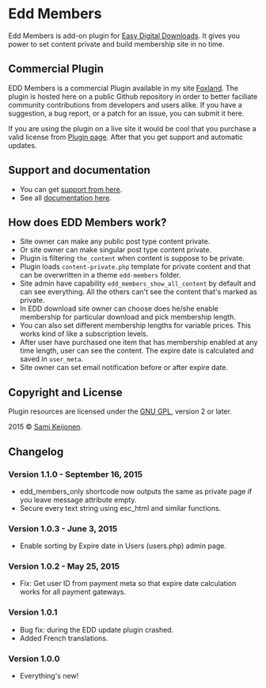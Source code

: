 # Edd Members

Edd Members is add-on plugin for [Easy Digital Downloads](https://easydigitaldownloads.com/). It gives you power to set content private and
build membership site in no time.

## Commercial Plugin

EDD Members is a commercial Plugin available in my site [Foxland](https://foxland.fi/downloads/edd-members/). The plugin is hosted here
on a public Github repository in order to better faciliate community contributions from developers and users alike.
If you have a suggestion, a bug report, or a patch for an issue, you can submit it here.

If you are using the plugin on a live site it would be cool that you purchase a valid license from [Plugin page](https://foxland.fi/downloads/edd-members/).
After that you get support and automatic updates.

## Support and documentation

* You can get [support from here](https://foxland.fi/support/forum/plugins/edd-members/).
* See all [documentation here](https://foxland.fi/documents/for/edd-members/).

## How does EDD Members work?

* Site owner can make any public post type content private.
* Or site owner can make singular post type content private.
* Plugin is filtering `the_content` when content is suppose to be private.
* Plugin loads `content-private.php` template for private content and that can be overwritten in a theme `edd-members` folder.
* Site admin have capability `edd_members_show_all_content` by default and can see everything. All the others can't see the content that's marked as private.
* In EDD download site owner can choose does he/she enable membership for particular download and pick membership length.
* You can also set different membership lengths for variable prices. This works kind of like a subscription levels. 
* After user have purchased one item that has membership enabled at any time length, user can see the content. The expire date is calculated and saved in `user_meta`.
* Site owner can set email notification before or after expire date.

## Copyright and License

Plugin resources are licensed under the [GNU GPL](http://www.gnu.org/licenses/old-licenses/gpl-2.0.html), version 2 or later.

2015 &copy; [Sami Keijonen](https://foxland.fi).

## Changelog

### Version 1.1.0 - September 16, 2015

* edd_members_only shortcode now outputs the same as private page if you leave message attribute empty.
* Secure every text string using esc_html and similar functions.

### Version 1.0.3 - June 3, 2015

* Enable sorting by Expire date in Users (users.php) admin page.

### Version 1.0.2 - May 25, 2015

* Fix: Get user ID from payment meta so that expire date calculation works for all payment gateways.

### Version 1.0.1

* Bug fix: during the EDD update plugin crashed.
* Added French translations.

### Version 1.0.0

* Everything's new!